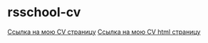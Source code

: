 # rsschool-cv
[Ссылка на мою CV страницу](https://migaluk.github.io/rsschool-cv/cv)
[Ссылка на мою CV html страницу](https://migaluk.github.io/rsschool-cv/)

